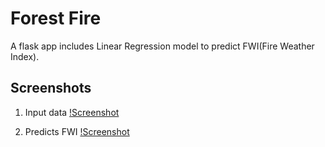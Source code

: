 # Forest Fire
A flask app includes Linear Regression model to predict FWI(Fire Weather Index). 

## Screenshots

1. Input data
[!Screenshot](/s1.png)

2. Predicts FWI
[!Screenshot](/s2.png)

